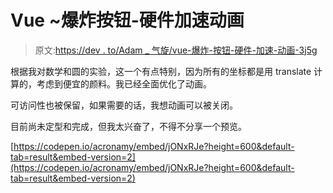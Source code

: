 # Vue ~爆炸按钮-硬件加速动画

> 原文:[https://dev . to/Adam _ 气旋/vue-爆炸-按钮-硬件-加速-动画-3j5g](https://dev.to/adam_cyclones/vue-exploding-button-hardware-accelerated-animation-3j5g)

根据我对数学和圆的实验，这一个有点特别，因为所有的坐标都是用 translate 计算的，考虑到便宜的颜料。我已经全面优化了动画。

可访问性也被保留，如果需要的话，我想动画可以被关闭。

目前尚未定型和完成，但我太兴奋了，不得不分享一个预览。

[https://codepen.io/acronamy/embed/jONxRJe?height=600&default-tab=result&embed-version=2](https://codepen.io/acronamy/embed/jONxRJe?height=600&default-tab=result&embed-version=2)